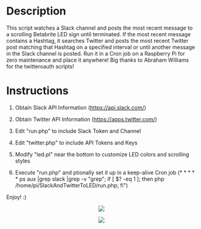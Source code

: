 # Description
This script watches a Slack channel and posts the most recent message to a scrolling Betabrite LED sign until terminated.  If the most recent message contains a Hashtag, it searches Twitter and posts the most recent Twitter post matching that Hashtag on a specified interval or until another message in the Slack channel is posted.  Run it in a Cron job on a Raspberry Pi for zero maintenance and place it anywhere!  Big thanks to Abraham Williams for the twitteroauth scripts!

# Instructions
1) Obtain Slack API Information (https://api.slack.com/)

2) Obtain Twitter API Information (https://apps.twitter.com/)

3) Edit "run.php" to include Slack Token and Channel

4) Edit "twitter.php" to include API Tokens and Keys

5) Modify "led.pl" near the bottom to customize LED colors and scrolling styles

6) Execute "run.php" and ptionally set it up in a keep-alive Cron job (* * * * * ps aux |grep slack |grep -v "grep"; if [ $? -eq 1 ]; then php /home/pi/SlackAndTwitterToLED/run.php; fi")


Enjoy! :)

<p align="center" width="200"><img src="https://cloud.githubusercontent.com/assets/17833760/14305777/ce7cead6-fb8d-11e5-8e8a-60e63d4ad45c.jpg"></p>

<p align="center" width="200"><img src="https://cloud.githubusercontent.com/assets/17833760/14305773/c879a138-fb8d-11e5-9993-8a50bdd7cb1b.jpg"></p>
